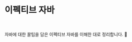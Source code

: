 # 이펙티브 자바

<figure><img src="../../.gitbook/assets/다운로드.png" alt=""><figcaption></figcaption></figure>

자바에 대한 꿀팁을 담은 이펙티브 자바를 이해한 대로 정리합니다. 🐾
